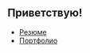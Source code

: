 ## Приветствую!
* [Резюме](https://github.com/AnfisaAnalytics/myProfile/tree/main/portfolio)
* [Портфолио](https://github.com/AnfisaAnalytics/myProfile/tree/main/portfolio)
